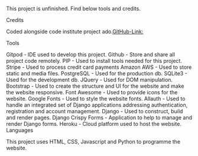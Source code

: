 This project is unfinished. Find below tools and credits.

Credits

Coded alongside code institute project ado.[GitHub-Link:](https://github.com/Code-Institute-Solutions/boutique_ado_v1)


Tools

Gitpod - IDE used to develop this project.
Github - Store and share all project code remotely.
PIP - Used to install tools needed for this project.
Stripe - Used to process credit card payments
Amazon AWS - Used to store static and media files.
PostgreSQL - Used for the production db.
SQLite3 - Used for the development db.
JQuery - Used for DOM manipulation.
Bootstrap - Used to create the structure and UI for the website and make the website responsive.
Font Awesome - Used to provide icons for the website.
Google Fonts - Used to style the website fonts.
Allauth - Used to handle an integrated set of Django applications addressing authentication, registration and account management.
Django - Used to construct, build and render pages.
Django Crispy Forms - Application to help to manage and render Django forms.
Heroku - Cloud platform used to host the website.
Languages

This project uses HTML, CSS, Javascript and Python to programme the website.
